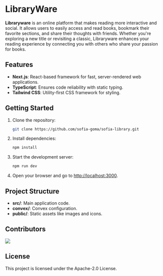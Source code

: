 # LibraryWare

**Libraryware** is an online platform that makes reading more interactive and social. It allows users to easily access and read books, bookmark their favorite sections, and share their thoughts with friends. Whether you're exploring a new title or revisiting a classic, Libraryware enhances your reading experience by connecting you with others who share your passion for books.

## Features
- **Next.js**: React-based framework for fast, server-rendered web applications.
- **TypeScript**: Ensures code reliability with static typing.
- **Tailwind CSS**: Utility-first CSS framework for styling.

## Getting Started
1. Clone the repository:
    ```bash
    git clone https://github.com/sofia-goma/sofia-library.git
    ```
2. Install dependencies:
    ```bash
    npm install
    ```
3. Start the development server:
    ```bash
    npm run dev
    ```
4. Open your browser and go to [http://localhost:3000](http://localhost:3000).

## Project Structure
- **src/**: Main application code.
- **convex/**: Convex configuration.
- **public/**: Static assets like images and icons.

## Contributors

<a href="https://github.com/sofia-goma/sofia-library/graphs/contributors">
  <img src="https://contrib.rocks/image?repo=sofia-goma/sofia-library" />
</a>

## License
This project is licensed under the Apache-2.0 License.
